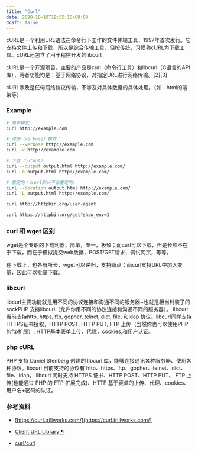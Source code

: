```yaml
---
title: "Curl"
date: 2020-10-19T19:55:15+08:00
draft: false
---
```


cURL是一个利用URL语法在命令行下工作的文件传输工具，1997年首次发行。它支持文件上传和下载，所以是综合传输工具，但按传统，习惯称cURL为下载工具。cURL还包含了用于程序开发的libcurl。

cURL是一个开源项目，主要的产品是curl（命令行工具）和libcurl（C语言的API库），两者功能均是：基于网络协议，对指定URL进行网络传输。[2][3]

cURL涉及是任何网络协议传输，不涉及对具体数据的具体处理。（如：html的渲染等）



### Example

```bash
# 简单模式
curl http://example.com

# 详细（verbose）模式：
curl --verbose http://example.com
curl -v http://example.com

# 下载（output）
curl --output output.html http://example.com/
curl -o output.html http://example.com/

# 重定向：（curl默认不会重定向）
curl --location output.html http://example.com/
curl -L output.html http://example.com/

curl http://httpbin.org/user-agent

curl https://httpbin.org/get?show_env=1

```

### curl 和 wget 区别

wget是个专职的下载利器，简单，专一，极致；而curl可以下载，但是长项不在于下载，而在于模拟提交web数据，POST/GET请求，调试网页，等等。

在下载上，也各有所长，wget可以递归，支持断点；而curl支持URL中加入变量，因此可以批量下载。

### libcurl

libcurl主要功能就是用不同的协议连接和沟通不同的服务器~也就是相当封装了的sockPHP 支持libcurl（允许你用不同的协议连接和沟通不同的服务器）。 libcurl当前支持http, https, ftp, gopher, telnet, dict, file, 和ldap 协议。libcurl同样支持HTTPS证书授权，HTTP POST, HTTP PUT, FTP 上传（当然你也可以使用PHP的ftp扩展）, HTTP基本表单上传，代理，cookies,和用户认证。

### php cURL

PHP 支持 Daniel Stenberg 创建的 libcurl 库，能够连接通讯各种服务器、使用各种协议。libcurl 目前支持的协议有 http、https、ftp、gopher、telnet、dict、file、ldap。 libcurl 同时支持 HTTPS 证书、HTTP POST、HTTP PUT、 FTP 上传(也能通过 PHP 的 FTP 扩展完成)、HTTP 基于表单的上传、代理、cookies、用户名+密码的认证。

### 参考资料

- [https://curl.trillworks.com/](https://curl.trillworks.com/)

- [Client URL Library ¶](https://www.php.net/manual/en/book.curl.php)

- [curl/curl](https://github.com/curl/curl)